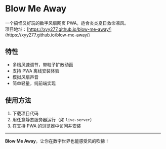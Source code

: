 # Blow Me Away

一个搞怪又好玩的数字风扇网页 PWA，适合炎炎夏日救命凉风。  
项目地址：[https://xyy277.github.io/blow-me-away/](https://xyy277.github.io/blow-me-away/)

## 特性

- 多档风速调节，带粒子扩散动画
- 支持 PWA 离线安装体验
- 模拟风扇声音
- 简单轻量，纯前端实现

## 使用方法

1. 下载项目代码
2. 用任意静态服务器运行（如 `live-server`）
3. 在支持 PWA 的浏览器中访问并安装

---

**Blow Me Away**，让你在数字世界也能感受风的吹拂！
